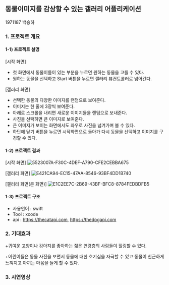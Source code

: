 ## 동물이미지를 감상할 수 있는 갤러리 어플리케이션

1971187 백승하

### 1. 프로젝트 개요

#### 1-1) 프로젝트 설명

[시작 화면]
+ 첫 화면에서 동물이름이 있는 부분을 누르면 원하는 동물을 고를 수 있다.
+ 원하는 동물을 선택하고 Start 버튼을 누르면 갤러리 뷰컨트롤러로 넘어간다.

[갤러리 화면]
+ 선택한 동물의 다양한 이미지를 랜덤으로 보여준다.
+ 이미지는 한 줄에 3장씩 보여준다.
+ 아래로 스크롤을 내리면 새로운 이미지들을 랜덤으로 보내준다.
+ 사진을 선택하면 큰 이미지로 보여준다.
+ 큰 이미지가 보이는 화면에서도 좌우로 사진을 넘겨가며 볼 수 있다.
+ 하단에 닫기 버튼을 누르면 시작화면으로 돌아가 다시 동물을 선택하고 이미지를 구경할 수 있다.

#### 1-2) 프로젝트 결과
[시작 화면]
![5523007A-F30C-4DEF-A790-CFE2CEBBA675](https://github.com/tisu5827/BSH_Ios_Project/assets/150587760/84fa0bf2-1939-4a86-a00d-9dc4897293b5)

[갤러리 화면]
![E421CA94-EC15-47AA-8546-93BF4DD1B740](https://github.com/tisu5827/BSH_Ios_Project/assets/150587760/8be8de4f-7f23-4feb-aed5-f6309dd29173)

[갤러리 화면(큰 화면)]
![E1C2EE7C-2B69-43BF-BFC8-8784FEDBDFB5](https://github.com/tisu5827/BSH_Ios_Project/assets/150587760/f3148b0e-00ef-4dfc-b2b3-56c3c6f50c38)

#### 1-3) 프로젝트 구조
+ 사용언어 : swift
+ Tool : xcode
+ api : https://thecatapi.com, https://thedogapi.com

### 2. 기대효과
+귀여운 고양이나 강아지를 좋아하는 젊은 연령층의 사람들이 힐링할 수 있다.

+어린이들은 동물 사진을 보면서 동물에 대한 호기심을 자극할 수 있고 동물이 친근하게 느껴지고 아끼는 마음을 들게 할 수 있다.

### 3. 시연영상
